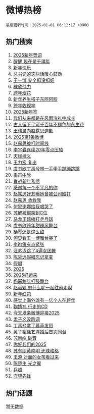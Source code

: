 # 微博热榜

`最后更新时间：2025-01-01 06:12:17 +0800`

## 热门搜索

1. [2025新年贺词](https://m.weibo.cn/search?containerid=100103type%3D1%26t%3D10%26q%3D%232025%E6%96%B0%E5%B9%B4%E8%B4%BA%E8%AF%8D%23&stream_entry_id=51&isnewpage=1&extparam=seat%3D1%26c_type%3D51%26pos%3D0%26q%3D%25232025%25E6%2596%25B0%25E5%25B9%25B4%25E8%25B4%25BA%25E8%25AF%258D%2523%26cate%3D10103%26dgr%3D0%26filter_type%3Drealtimehot%26stream_entry_id%3D51%26display_time%3D1735683135%26pre_seqid%3D173568313569893179278115)
1. [醒醒 现在是千禧年](https://m.weibo.cn/search?containerid=100103type%3D1%26t%3D10%26q%3D%E9%86%92%E9%86%92+%E7%8E%B0%E5%9C%A8%E6%98%AF%E5%8D%83%E7%A6%A7%E5%B9%B4&stream_entry_id=31&isnewpage=1&extparam=seat%3D1%26pos%3D0%26band_rank%3D1%26realpos%3D1%26flag%3D2%26c_type%3D31%26filter_type%3Drealtimehot%26cate%3D5001%26dgr%3D0%26q%3D%25E9%2586%2592%25E9%2586%2592%2520%25E7%258E%25B0%25E5%259C%25A8%25E6%2598%25AF%25E5%258D%2583%25E7%25A6%25A7%25E5%25B9%25B4%26lcate%3D5001%26stream_entry_id%3D31%26display_time%3D1735683135%26pre_seqid%3D173568313569893179278115)
1. [新年快乐](https://m.weibo.cn/search?containerid=100103type%3D1%26t%3D10%26q%3D%E6%96%B0%E5%B9%B4%E5%BF%AB%E4%B9%90&stream_entry_id=31&isnewpage=1&extparam=seat%3D1%26pos%3D1%26band_rank%3D2%26realpos%3D2%26flag%3D16%26c_type%3D31%26filter_type%3Drealtimehot%26cate%3D5001%26dgr%3D0%26q%3D%25E6%2596%25B0%25E5%25B9%25B4%25E5%25BF%25AB%25E4%25B9%2590%26lcate%3D5001%26stream_entry_id%3D31%26display_time%3D1735683135%26pre_seqid%3D173568313569893179278115)
1. [总书记的这些话暖心鼓劲](https://m.weibo.cn/search?containerid=100103type%3D1%26t%3D10%26q%3D%23%E6%80%BB%E4%B9%A6%E8%AE%B0%E7%9A%84%E8%BF%99%E4%BA%9B%E8%AF%9D%E6%9A%96%E5%BF%83%E9%BC%93%E5%8A%B2%23&stream_entry_id=31&isnewpage=1&extparam=seat%3D1%26pos%3D2%26band_rank%3D3%26realpos%3D3%26flag%3D0%26c_type%3D31%26filter_type%3Drealtimehot%26cate%3D5001%26dgr%3D0%26q%3D%2523%25E6%2580%25BB%25E4%25B9%25A6%25E8%25AE%25B0%25E7%259A%2584%25E8%25BF%2599%25E4%25BA%259B%25E8%25AF%259D%25E6%259A%2596%25E5%25BF%2583%25E9%25BC%2593%25E5%258A%25B2%2523%26lcate%3D5001%26stream_entry_id%3D31%26display_time%3D1735683135%26pre_seqid%3D173568313569893179278115)
1. [王一博 安全扣没扣好](https://m.weibo.cn/search?containerid=100103type%3D1%26t%3D10%26q%3D%E7%8E%8B%E4%B8%80%E5%8D%9A+%E5%AE%89%E5%85%A8%E6%89%A3%E6%B2%A1%E6%89%A3%E5%A5%BD&stream_entry_id=31&isnewpage=1&extparam=seat%3D1%26pos%3D3%26band_rank%3D4%26realpos%3D4%26flag%3D2%26c_type%3D31%26filter_type%3Drealtimehot%26cate%3D5001%26dgr%3D0%26q%3D%25E7%258E%258B%25E4%25B8%2580%25E5%258D%259A%2520%25E5%25AE%2589%25E5%2585%25A8%25E6%2589%25A3%25E6%25B2%25A1%25E6%2589%25A3%25E5%25A5%25BD%26lcate%3D5001%26stream_entry_id%3D31%26display_time%3D1735683135%26pre_seqid%3D173568313569893179278115)
1. [棣欣引力](https://m.weibo.cn/search?containerid=100103type%3D1%26t%3D10%26q%3D%E6%A3%A3%E6%AC%A3%E5%BC%95%E5%8A%9B&stream_entry_id=31&isnewpage=1&extparam=seat%3D1%26pos%3D4%26band_rank%3D5%26realpos%3D5%26flag%3D2%26c_type%3D31%26filter_type%3Drealtimehot%26cate%3D5001%26dgr%3D0%26q%3D%25E6%25A3%25A3%25E6%25AC%25A3%25E5%25BC%2595%25E5%258A%259B%26lcate%3D5001%26stream_entry_id%3D31%26display_time%3D1735683135%26pre_seqid%3D173568313569893179278115)
1. [跨年烟花](https://m.weibo.cn/search?containerid=100103type%3D1%26t%3D10%26q%3D%E8%B7%A8%E5%B9%B4%E7%83%9F%E8%8A%B1&stream_entry_id=31&isnewpage=1&extparam=seat%3D1%26pos%3D5%26band_rank%3D6%26realpos%3D6%26flag%3D0%26c_type%3D31%26filter_type%3Drealtimehot%26cate%3D5001%26dgr%3D0%26q%3D%25E8%25B7%25A8%25E5%25B9%25B4%25E7%2583%259F%25E8%258A%25B1%26lcate%3D5001%26stream_entry_id%3D31%26display_time%3D1735683135%26pre_seqid%3D173568313569893179278115)
1. [新年养生搭子东阿阿胶](https://m.weibo.cn/search?containerid=100103type%3D1%26t%3D10%26q%3D%23%E6%96%B0%E5%B9%B4%E5%85%BB%E7%94%9F%E6%90%AD%E5%AD%90%E4%B8%9C%E9%98%BF%E9%98%BF%E8%83%B6%23&stream_entry_id=31&isnewpage=1&extparam=seat%3D1%26pos%3D6%26band_rank%3D7%26dgr%3D0%26adid%3D271376%26filter_type%3Drealtimehot%26c_type%3D31%26topic_ad%3D1%26cate%3D5001%26is_ad_pos%3D1%26q%3D%2523%25E6%2596%25B0%25E5%25B9%25B4%25E5%2585%25BB%25E7%2594%259F%25E6%2590%25AD%25E5%25AD%2590%25E4%25B8%259C%25E9%2598%25BF%25E9%2598%25BF%25E8%2583%25B6%2523%26lcate%3D5001%26stream_entry_id%3D31%26display_time%3D1735683135%26pre_seqid%3D173568313569893179278115)
1. [跨年收视率](https://m.weibo.cn/search?containerid=100103type%3D1%26t%3D10%26q%3D%23%E8%B7%A8%E5%B9%B4%E6%94%B6%E8%A7%86%E7%8E%87%23&stream_entry_id=31&isnewpage=1&extparam=seat%3D1%26pos%3D7%26band_rank%3D7%26realpos%3D7%26flag%3D2%26c_type%3D31%26filter_type%3Drealtimehot%26cate%3D5001%26dgr%3D0%26q%3D%2523%25E8%25B7%25A8%25E5%25B9%25B4%25E6%2594%25B6%25E8%25A7%2586%25E7%258E%2587%2523%26lcate%3D5001%26stream_entry_id%3D31%26display_time%3D1735683135%26pre_seqid%3D173568313569893179278115)
1. [2025新年签](https://m.weibo.cn/search?containerid=100103type%3D1%26t%3D10%26q%3D%232025%E6%96%B0%E5%B9%B4%E7%AD%BE%23&stream_entry_id=31&isnewpage=1&extparam=seat%3D1%26pos%3D8%26band_rank%3D8%26realpos%3D8%26flag%3D0%26c_type%3D31%26filter_type%3Drealtimehot%26cate%3D5001%26dgr%3D0%26q%3D%25232025%25E6%2596%25B0%25E5%25B9%25B4%25E7%25AD%25BE%2523%26lcate%3D5001%26stream_entry_id%3D31%26display_time%3D1735683135%26pre_seqid%3D173568313569893179278115)
1. [我们从来都是在风雨洗礼中成长](https://m.weibo.cn/search?containerid=100103type%3D1%26t%3D10%26q%3D%23%E6%88%91%E4%BB%AC%E4%BB%8E%E6%9D%A5%E9%83%BD%E6%98%AF%E5%9C%A8%E9%A3%8E%E9%9B%A8%E6%B4%97%E7%A4%BC%E4%B8%AD%E6%88%90%E9%95%BF%23&stream_entry_id=31&isnewpage=1&extparam=seat%3D1%26pos%3D9%26band_rank%3D9%26realpos%3D9%26flag%3D0%26c_type%3D31%26filter_type%3Drealtimehot%26cate%3D5001%26dgr%3D0%26q%3D%2523%25E6%2588%2591%25E4%25BB%25AC%25E4%25BB%258E%25E6%259D%25A5%25E9%2583%25BD%25E6%2598%25AF%25E5%259C%25A8%25E9%25A3%258E%25E9%259B%25A8%25E6%25B4%2597%25E7%25A4%25BC%25E4%25B8%25AD%25E6%2588%2590%25E9%2595%25BF%2523%26lcate%3D5001%26stream_entry_id%3D31%26display_time%3D1735683135%26pre_seqid%3D173568313569893179278115)
1. [古人留下了可千百年不褪色的永生花](https://m.weibo.cn/search?containerid=100103type%3D1%26t%3D10%26q%3D%23%E5%8F%A4%E4%BA%BA%E7%95%99%E4%B8%8B%E4%BA%86%E5%8F%AF%E5%8D%83%E7%99%BE%E5%B9%B4%E4%B8%8D%E8%A4%AA%E8%89%B2%E7%9A%84%E6%B0%B8%E7%94%9F%E8%8A%B1%23&stream_entry_id=31&isnewpage=1&extparam=seat%3D1%26pos%3D10%26band_rank%3D10%26realpos%3D10%26flag%3D1%26c_type%3D31%26filter_type%3Drealtimehot%26cate%3D5001%26dgr%3D0%26q%3D%2523%25E5%258F%25A4%25E4%25BA%25BA%25E7%2595%2599%25E4%25B8%258B%25E4%25BA%2586%25E5%258F%25AF%25E5%258D%2583%25E7%2599%25BE%25E5%25B9%25B4%25E4%25B8%258D%25E8%25A4%25AA%25E8%2589%25B2%25E7%259A%2584%25E6%25B0%25B8%25E7%2594%259F%25E8%258A%25B1%2523%26lcate%3D5001%26stream_entry_id%3D31%26display_time%3D1735683135%26pre_seqid%3D173568313569893179278115)
1. [王玮晨向赵露思道歉](https://m.weibo.cn/search?containerid=100103type%3D1%26t%3D10%26q%3D%23%E7%8E%8B%E7%8E%AE%E6%99%A8%E5%90%91%E8%B5%B5%E9%9C%B2%E6%80%9D%E9%81%93%E6%AD%89%23&stream_entry_id=31&isnewpage=1&extparam=seat%3D1%26pos%3D11%26band_rank%3D11%26realpos%3D11%26flag%3D2%26c_type%3D31%26filter_type%3Drealtimehot%26cate%3D5001%26dgr%3D0%26q%3D%2523%25E7%258E%258B%25E7%258E%25AE%25E6%2599%25A8%25E5%2590%2591%25E8%25B5%25B5%25E9%259C%25B2%25E6%2580%259D%25E9%2581%2593%25E6%25AD%2589%2523%26lcate%3D5001%26stream_entry_id%3D31%26display_time%3D1735683135%26pre_seqid%3D173568313569893179278115)
1. [2025第1条微博](https://m.weibo.cn/search?containerid=100103type%3D1%26t%3D10%26q%3D%232025%E7%AC%AC1%E6%9D%A1%E5%BE%AE%E5%8D%9A%23&stream_entry_id=31&isnewpage=1&extparam=seat%3D1%26pos%3D12%26band_rank%3D12%26realpos%3D12%26flag%3D0%26c_type%3D31%26filter_type%3Drealtimehot%26cate%3D5001%26dgr%3D0%26q%3D%25232025%25E7%25AC%25AC1%25E6%259D%25A1%25E5%25BE%25AE%25E5%258D%259A%2523%26lcate%3D5001%26stream_entry_id%3D31%26display_time%3D1735683135%26pre_seqid%3D173568313569893179278115)
1. [赵露思被打时间线](https://m.weibo.cn/search?containerid=100103type%3D1%26t%3D10%26q%3D%23%E8%B5%B5%E9%9C%B2%E6%80%9D%E8%A2%AB%E6%89%93%E6%97%B6%E9%97%B4%E7%BA%BF%23&stream_entry_id=31&isnewpage=1&extparam=seat%3D1%26pos%3D13%26band_rank%3D13%26realpos%3D13%26flag%3D2%26c_type%3D31%26filter_type%3Drealtimehot%26cate%3D5001%26dgr%3D0%26q%3D%2523%25E8%25B5%25B5%25E9%259C%25B2%25E6%2580%259D%25E8%25A2%25AB%25E6%2589%2593%25E6%2597%25B6%25E9%2597%25B4%25E7%25BA%25BF%2523%26lcate%3D5001%26stream_entry_id%3D31%26display_time%3D1735683135%26pre_seqid%3D173568313569893179278115)
1. [李宇春连续20年零点压轴](https://m.weibo.cn/search?containerid=100103type%3D1%26t%3D10%26q%3D%23%E6%9D%8E%E5%AE%87%E6%98%A5%E8%BF%9E%E7%BB%AD20%E5%B9%B4%E9%9B%B6%E7%82%B9%E5%8E%8B%E8%BD%B4%23&stream_entry_id=31&isnewpage=1&extparam=seat%3D1%26pos%3D14%26band_rank%3D14%26realpos%3D14%26flag%3D2%26c_type%3D31%26filter_type%3Drealtimehot%26cate%3D5001%26dgr%3D0%26q%3D%2523%25E6%259D%258E%25E5%25AE%2587%25E6%2598%25A5%25E8%25BF%259E%25E7%25BB%25AD20%25E5%25B9%25B4%25E9%259B%25B6%25E7%2582%25B9%25E5%258E%258B%25E8%25BD%25B4%2523%26lcate%3D5001%26stream_entry_id%3D31%26display_time%3D1735683135%26pre_seqid%3D173568313569893179278115)
1. [天经棣义](https://m.weibo.cn/search?containerid=100103type%3D1%26t%3D10%26q%3D%E5%A4%A9%E7%BB%8F%E6%A3%A3%E4%B9%89&stream_entry_id=31&isnewpage=1&extparam=seat%3D1%26pos%3D15%26band_rank%3D15%26realpos%3D15%26flag%3D2%26c_type%3D31%26filter_type%3Drealtimehot%26cate%3D5001%26dgr%3D0%26q%3D%25E5%25A4%25A9%25E7%25BB%258F%25E6%25A3%25A3%25E4%25B9%2589%26lcate%3D5001%26stream_entry_id%3D31%26display_time%3D1735683135%26pre_seqid%3D173568313569893179278115)
1. [王力宏 复出](https://m.weibo.cn/search?containerid=100103type%3D1%26t%3D10%26q%3D%E7%8E%8B%E5%8A%9B%E5%AE%8F+%E5%A4%8D%E5%87%BA&stream_entry_id=31&isnewpage=1&extparam=seat%3D1%26pos%3D16%26band_rank%3D16%26realpos%3D16%26flag%3D2%26c_type%3D31%26filter_type%3Drealtimehot%26cate%3D5001%26dgr%3D0%26q%3D%25E7%258E%258B%25E5%258A%259B%25E5%25AE%258F%2520%25E5%25A4%258D%25E5%2587%25BA%26lcate%3D5001%26stream_entry_id%3D31%26display_time%3D1735683135%26pre_seqid%3D173568313569893179278115)
1. [虞书欣丁禹兮林一手牵手蹦蹦跳跳](https://m.weibo.cn/search?containerid=100103type%3D1%26t%3D10%26q%3D%23%E8%99%9E%E4%B9%A6%E6%AC%A3%E4%B8%81%E7%A6%B9%E5%85%AE%E6%9E%97%E4%B8%80%E6%89%8B%E7%89%B5%E6%89%8B%E8%B9%A6%E8%B9%A6%E8%B7%B3%E8%B7%B3%23&stream_entry_id=31&isnewpage=1&extparam=seat%3D1%26pos%3D17%26band_rank%3D17%26realpos%3D17%26flag%3D2%26c_type%3D31%26filter_type%3Drealtimehot%26cate%3D5001%26dgr%3D0%26q%3D%2523%25E8%2599%259E%25E4%25B9%25A6%25E6%25AC%25A3%25E4%25B8%2581%25E7%25A6%25B9%25E5%2585%25AE%25E6%259E%2597%25E4%25B8%2580%25E6%2589%258B%25E7%2589%25B5%25E6%2589%258B%25E8%25B9%25A6%25E8%25B9%25A6%25E8%25B7%25B3%25E8%25B7%25B3%2523%26lcate%3D5001%26stream_entry_id%3D31%26display_time%3D1735683135%26pre_seqid%3D173568313569893179278115)
1. [禹宙中欣](https://m.weibo.cn/search?containerid=100103type%3D1%26t%3D10%26q%3D%E7%A6%B9%E5%AE%99%E4%B8%AD%E6%AC%A3&stream_entry_id=31&isnewpage=1&extparam=seat%3D1%26pos%3D18%26band_rank%3D18%26realpos%3D18%26flag%3D0%26c_type%3D31%26filter_type%3Drealtimehot%26cate%3D5001%26dgr%3D0%26q%3D%25E7%25A6%25B9%25E5%25AE%2599%25E4%25B8%25AD%25E6%25AC%25A3%26lcate%3D5001%26stream_entry_id%3D31%26display_time%3D1735683135%26pre_seqid%3D173568313569893179278115)
1. [肖战新年私信](https://m.weibo.cn/search?containerid=100103type%3D1%26t%3D10%26q%3D%E8%82%96%E6%88%98%E6%96%B0%E5%B9%B4%E7%A7%81%E4%BF%A1&stream_entry_id=31&isnewpage=1&extparam=seat%3D1%26pos%3D19%26band_rank%3D19%26realpos%3D19%26flag%3D0%26c_type%3D31%26filter_type%3Drealtimehot%26cate%3D5001%26dgr%3D0%26q%3D%25E8%2582%2596%25E6%2588%2598%25E6%2596%25B0%25E5%25B9%25B4%25E7%25A7%2581%25E4%25BF%25A1%26lcate%3D5001%26stream_entry_id%3D31%26display_time%3D1735683135%26pre_seqid%3D173568313569893179278115)
1. [感谢每一个不平凡的你](https://m.weibo.cn/search?containerid=100103type%3D1%26t%3D10%26q%3D%23%E6%84%9F%E8%B0%A2%E6%AF%8F%E4%B8%80%E4%B8%AA%E4%B8%8D%E5%B9%B3%E5%87%A1%E7%9A%84%E4%BD%A0%23&stream_entry_id=31&isnewpage=1&extparam=seat%3D1%26pos%3D20%26band_rank%3D20%26realpos%3D20%26flag%3D0%26c_type%3D31%26filter_type%3Drealtimehot%26cate%3D5001%26dgr%3D0%26q%3D%2523%25E6%2584%259F%25E8%25B0%25A2%25E6%25AF%258F%25E4%25B8%2580%25E4%25B8%25AA%25E4%25B8%258D%25E5%25B9%25B3%25E5%2587%25A1%25E7%259A%2584%25E4%25BD%25A0%2523%26lcate%3D5001%26stream_entry_id%3D31%26display_time%3D1735683135%26pre_seqid%3D173568313569893179278115)
1. [赵露思好友曝她曾被公司殴打](https://m.weibo.cn/search?containerid=100103type%3D1%26t%3D10%26q%3D%E8%B5%B5%E9%9C%B2%E6%80%9D%E5%A5%BD%E5%8F%8B%E6%9B%9D%E5%A5%B9%E6%9B%BE%E8%A2%AB%E5%85%AC%E5%8F%B8%E6%AE%B4%E6%89%93&stream_entry_id=31&isnewpage=1&extparam=seat%3D1%26pos%3D21%26band_rank%3D21%26realpos%3D21%26flag%3D2%26c_type%3D31%26filter_type%3Drealtimehot%26cate%3D5001%26dgr%3D0%26q%3D%25E8%25B5%25B5%25E9%259C%25B2%25E6%2580%259D%25E5%25A5%25BD%25E5%258F%258B%25E6%259B%259D%25E5%25A5%25B9%25E6%259B%25BE%25E8%25A2%25AB%25E5%2585%25AC%25E5%258F%25B8%25E6%25AE%25B4%25E6%2589%2593%26lcate%3D5001%26stream_entry_id%3D31%26display_time%3D1735683135%26pre_seqid%3D173568313569893179278115)
1. [赵露思 救救我](https://m.weibo.cn/search?containerid=100103type%3D1%26t%3D10%26q%3D%E8%B5%B5%E9%9C%B2%E6%80%9D+%E6%95%91%E6%95%91%E6%88%91&stream_entry_id=31&isnewpage=1&extparam=seat%3D1%26pos%3D22%26band_rank%3D22%26realpos%3D22%26flag%3D2%26c_type%3D31%26filter_type%3Drealtimehot%26cate%3D5001%26dgr%3D0%26q%3D%25E8%25B5%25B5%25E9%259C%25B2%25E6%2580%259D%2520%25E6%2595%2591%25E6%2595%2591%25E6%2588%2591%26lcate%3D5001%26stream_entry_id%3D31%26display_time%3D1735683135%26pre_seqid%3D173568313569893179278115)
1. [何炅谢娜给我唱哭了](https://m.weibo.cn/search?containerid=100103type%3D1%26t%3D10%26q%3D%23%E4%BD%95%E7%82%85%E8%B0%A2%E5%A8%9C%E7%BB%99%E6%88%91%E5%94%B1%E5%93%AD%E4%BA%86%23&stream_entry_id=31&isnewpage=1&extparam=seat%3D1%26pos%3D23%26band_rank%3D23%26realpos%3D23%26flag%3D2%26c_type%3D31%26filter_type%3Drealtimehot%26cate%3D5001%26dgr%3D0%26q%3D%2523%25E4%25BD%2595%25E7%2582%2585%25E8%25B0%25A2%25E5%25A8%259C%25E7%25BB%2599%25E6%2588%2591%25E5%2594%25B1%25E5%2593%25AD%25E4%25BA%2586%2523%26lcate%3D5001%26stream_entry_id%3D31%26display_time%3D1735683135%26pre_seqid%3D173568313569893179278115)
1. [苏醒被绑架到C位](https://m.weibo.cn/search?containerid=100103type%3D1%26t%3D10%26q%3D%E8%8B%8F%E9%86%92%E8%A2%AB%E7%BB%91%E6%9E%B6%E5%88%B0C%E4%BD%8D&stream_entry_id=31&isnewpage=1&extparam=seat%3D1%26pos%3D24%26band_rank%3D24%26realpos%3D24%26flag%3D0%26c_type%3D31%26filter_type%3Drealtimehot%26cate%3D5001%26dgr%3D0%26q%3D%25E8%258B%258F%25E9%2586%2592%25E8%25A2%25AB%25E7%25BB%2591%25E6%259E%25B6%25E5%2588%25B0C%25E4%25BD%258D%26lcate%3D5001%26stream_entry_id%3D31%26display_time%3D1735683135%26pre_seqid%3D173568313569893179278115)
1. [马龙王鹤棣打乒乓球](https://m.weibo.cn/search?containerid=100103type%3D1%26t%3D10%26q%3D%23%E9%A9%AC%E9%BE%99%E7%8E%8B%E9%B9%A4%E6%A3%A3%E6%89%93%E4%B9%92%E4%B9%93%E7%90%83%23&stream_entry_id=31&isnewpage=1&extparam=seat%3D1%26pos%3D25%26band_rank%3D25%26realpos%3D25%26flag%3D0%26c_type%3D31%26filter_type%3Drealtimehot%26cate%3D5001%26dgr%3D0%26q%3D%2523%25E9%25A9%25AC%25E9%25BE%2599%25E7%258E%258B%25E9%25B9%25A4%25E6%25A3%25A3%25E6%2589%2593%25E4%25B9%2592%25E4%25B9%2593%25E7%2590%2583%2523%26lcate%3D5001%26stream_entry_id%3D31%26display_time%3D1735683135%26pre_seqid%3D173568313569893179278115)
1. [虞书欣跨年甜辣风舞台](https://m.weibo.cn/search?containerid=100103type%3D1%26t%3D10%26q%3D%E8%99%9E%E4%B9%A6%E6%AC%A3%E8%B7%A8%E5%B9%B4%E7%94%9C%E8%BE%A3%E9%A3%8E%E8%88%9E%E5%8F%B0&stream_entry_id=31&isnewpage=1&extparam=seat%3D1%26pos%3D26%26band_rank%3D26%26realpos%3D26%26flag%3D0%26c_type%3D31%26filter_type%3Drealtimehot%26cate%3D5001%26dgr%3D0%26q%3D%25E8%2599%259E%25E4%25B9%25A6%25E6%25AC%25A3%25E8%25B7%25A8%25E5%25B9%25B4%25E7%2594%259C%25E8%25BE%25A3%25E9%25A3%258E%25E8%2588%259E%25E5%258F%25B0%26lcate%3D5001%26stream_entry_id%3D31%26display_time%3D1735683135%26pre_seqid%3D173568313569893179278115)
1. [杨幂还是这么甜](https://m.weibo.cn/search?containerid=100103type%3D1%26t%3D10%26q%3D%E6%9D%A8%E5%B9%82%E8%BF%98%E6%98%AF%E8%BF%99%E4%B9%88%E7%94%9C&stream_entry_id=31&isnewpage=1&extparam=seat%3D1%26pos%3D27%26band_rank%3D27%26realpos%3D27%26flag%3D0%26c_type%3D31%26filter_type%3Drealtimehot%26cate%3D5001%26dgr%3D0%26q%3D%25E6%259D%25A8%25E5%25B9%2582%25E8%25BF%2598%25E6%2598%25AF%25E8%25BF%2599%25E4%25B9%2588%25E7%2594%259C%26lcate%3D5001%26stream_entry_id%3D31%26display_time%3D1735683135%26pre_seqid%3D173568313569893179278115)
1. [何炅看王一博舞台哭了](https://m.weibo.cn/search?containerid=100103type%3D1%26t%3D10%26q%3D%23%E4%BD%95%E7%82%85%E7%9C%8B%E7%8E%8B%E4%B8%80%E5%8D%9A%E8%88%9E%E5%8F%B0%E5%93%AD%E4%BA%86%23&stream_entry_id=31&isnewpage=1&extparam=seat%3D1%26pos%3D28%26band_rank%3D28%26realpos%3D28%26flag%3D0%26c_type%3D31%26filter_type%3Drealtimehot%26cate%3D5001%26dgr%3D0%26q%3D%2523%25E4%25BD%2595%25E7%2582%2585%25E7%259C%258B%25E7%258E%258B%25E4%25B8%2580%25E5%258D%259A%25E8%2588%259E%25E5%258F%25B0%25E5%2593%25AD%25E4%25BA%2586%2523%26lcate%3D5001%26stream_entry_id%3D31%26display_time%3D1735683135%26pre_seqid%3D173568313569893179278115)
1. [李昀锐有点紧张](https://m.weibo.cn/search?containerid=100103type%3D1%26t%3D10%26q%3D%E6%9D%8E%E6%98%80%E9%94%90%E6%9C%89%E7%82%B9%E7%B4%A7%E5%BC%A0&stream_entry_id=31&isnewpage=1&extparam=seat%3D1%26pos%3D29%26band_rank%3D29%26realpos%3D29%26flag%3D0%26c_type%3D31%26filter_type%3Drealtimehot%26cate%3D5001%26dgr%3D0%26q%3D%25E6%259D%258E%25E6%2598%2580%25E9%2594%2590%25E6%259C%2589%25E7%2582%25B9%25E7%25B4%25A7%25E5%25BC%25A0%26lcate%3D5001%26stream_entry_id%3D31%26display_time%3D1735683135%26pre_seqid%3D173568313569893179278115)
1. [汪苏泷跳了4遍女团舞](https://m.weibo.cn/search?containerid=100103type%3D1%26t%3D10%26q%3D%E6%B1%AA%E8%8B%8F%E6%B3%B7%E8%B7%B3%E4%BA%864%E9%81%8D%E5%A5%B3%E5%9B%A2%E8%88%9E&stream_entry_id=31&isnewpage=1&extparam=seat%3D1%26pos%3D30%26band_rank%3D30%26realpos%3D30%26flag%3D1%26c_type%3D31%26filter_type%3Drealtimehot%26cate%3D5001%26dgr%3D0%26q%3D%25E6%25B1%25AA%25E8%258B%258F%25E6%25B3%25B7%25E8%25B7%25B3%25E4%25BA%25864%25E9%2581%258D%25E5%25A5%25B3%25E5%259B%25A2%25E8%2588%259E%26lcate%3D5001%26stream_entry_id%3D31%26display_time%3D1735683135%26pre_seqid%3D173568313569893179278115)
1. [陈哲远假唱忘记拿麦](https://m.weibo.cn/search?containerid=100103type%3D1%26t%3D10%26q%3D%23%E9%99%88%E5%93%B2%E8%BF%9C%E5%81%87%E5%94%B1%E5%BF%98%E8%AE%B0%E6%8B%BF%E9%BA%A6%23&stream_entry_id=31&isnewpage=1&extparam=seat%3D1%26pos%3D31%26band_rank%3D31%26realpos%3D31%26flag%3D0%26c_type%3D31%26filter_type%3Drealtimehot%26cate%3D5001%26dgr%3D0%26q%3D%2523%25E9%2599%2588%25E5%2593%25B2%25E8%25BF%259C%25E5%2581%2587%25E5%2594%25B1%25E5%25BF%2598%25E8%25AE%25B0%25E6%258B%25BF%25E9%25BA%25A6%2523%26lcate%3D5001%26stream_entry_id%3D31%26display_time%3D1735683135%26pre_seqid%3D173568313569893179278115)
1. [假唱](https://m.weibo.cn/search?containerid=100103type%3D1%26t%3D10%26q%3D%E5%81%87%E5%94%B1&stream_entry_id=31&isnewpage=1&extparam=seat%3D1%26pos%3D32%26band_rank%3D32%26realpos%3D32%26flag%3D0%26c_type%3D31%26filter_type%3Drealtimehot%26cate%3D5001%26dgr%3D0%26q%3D%25E5%2581%2587%25E5%2594%25B1%26lcate%3D5001%26stream_entry_id%3D31%26display_time%3D1735683135%26pre_seqid%3D173568313569893179278115)
1. [2025](https://m.weibo.cn/search?containerid=100103type%3D1%26t%3D10%26q%3D%232025%23&stream_entry_id=31&isnewpage=1&extparam=seat%3D1%26pos%3D33%26band_rank%3D33%26realpos%3D33%26flag%3D0%26c_type%3D31%26filter_type%3Drealtimehot%26cate%3D5001%26dgr%3D0%26q%3D%25232025%2523%26lcate%3D5001%26stream_entry_id%3D31%26display_time%3D1735683135%26pre_seqid%3D173568313569893179278115)
1. [2025好运来](https://m.weibo.cn/search?containerid=100103type%3D1%26t%3D10%26q%3D%232025%E5%A5%BD%E8%BF%90%E6%9D%A5%23&stream_entry_id=31&isnewpage=1&extparam=seat%3D1%26pos%3D34%26band_rank%3D34%26realpos%3D34%26flag%3D0%26c_type%3D31%26filter_type%3Drealtimehot%26cate%3D5001%26dgr%3D0%26q%3D%25232025%25E5%25A5%25BD%25E8%25BF%2590%25E6%259D%25A5%2523%26lcate%3D5001%26stream_entry_id%3D31%26display_time%3D1735683135%26pre_seqid%3D173568313569893179278115)
1. [杨幂跨年打鼓舞台](https://m.weibo.cn/search?containerid=100103type%3D1%26t%3D10%26q%3D%E6%9D%A8%E5%B9%82%E8%B7%A8%E5%B9%B4%E6%89%93%E9%BC%93%E8%88%9E%E5%8F%B0&stream_entry_id=31&isnewpage=1&extparam=seat%3D1%26pos%3D35%26band_rank%3D35%26realpos%3D35%26flag%3D0%26c_type%3D31%26filter_type%3Drealtimehot%26cate%3D5001%26dgr%3D0%26q%3D%25E6%259D%25A8%25E5%25B9%2582%25E8%25B7%25A8%25E5%25B9%25B4%25E6%2589%2593%25E9%25BC%2593%25E8%2588%259E%25E5%258F%25B0%26lcate%3D5001%26stream_entry_id%3D31%26display_time%3D1735683135%26pre_seqid%3D173568313569893179278115)
1. [赵丽颖 想什么呢一起往前走啊](https://m.weibo.cn/search?containerid=100103type%3D1%26t%3D10%26q%3D%E8%B5%B5%E4%B8%BD%E9%A2%96+%E6%83%B3%E4%BB%80%E4%B9%88%E5%91%A2%E4%B8%80%E8%B5%B7%E5%BE%80%E5%89%8D%E8%B5%B0%E5%95%8A&stream_entry_id=31&isnewpage=1&extparam=seat%3D1%26pos%3D36%26band_rank%3D36%26realpos%3D36%26flag%3D0%26c_type%3D31%26filter_type%3Drealtimehot%26cate%3D5001%26dgr%3D0%26q%3D%25E8%25B5%25B5%25E4%25B8%25BD%25E9%25A2%2596%2520%25E6%2583%25B3%25E4%25BB%2580%25E4%25B9%2588%25E5%2591%25A2%25E4%25B8%2580%25E8%25B5%25B7%25E5%25BE%2580%25E5%2589%258D%25E8%25B5%25B0%25E5%2595%258A%26lcate%3D5001%26stream_entry_id%3D31%26display_time%3D1735683135%26pre_seqid%3D173568313569893179278115)
1. [新年红包](https://m.weibo.cn/search?containerid=100103type%3D1%26t%3D10%26q%3D%E6%96%B0%E5%B9%B4%E7%BA%A2%E5%8C%85&stream_entry_id=31&isnewpage=1&extparam=seat%3D1%26pos%3D37%26band_rank%3D37%26realpos%3D37%26flag%3D0%26c_type%3D31%26filter_type%3Drealtimehot%26cate%3D5001%26dgr%3D0%26q%3D%25E6%2596%25B0%25E5%25B9%25B4%25E7%25BA%25A2%25E5%258C%2585%26lcate%3D5001%26stream_entry_id%3D31%26display_time%3D1735683135%26pre_seqid%3D173568313569893179278115)
1. [感觉上海外滩有一亿个人在跨年](https://m.weibo.cn/search?containerid=100103type%3D1%26t%3D10%26q%3D%23%E6%84%9F%E8%A7%89%E4%B8%8A%E6%B5%B7%E5%A4%96%E6%BB%A9%E6%9C%89%E4%B8%80%E4%BA%BF%E4%B8%AA%E4%BA%BA%E5%9C%A8%E8%B7%A8%E5%B9%B4%23&stream_entry_id=31&isnewpage=1&extparam=seat%3D1%26pos%3D38%26band_rank%3D38%26realpos%3D38%26flag%3D0%26c_type%3D31%26filter_type%3Drealtimehot%26cate%3D5001%26dgr%3D0%26q%3D%2523%25E6%2584%259F%25E8%25A7%2589%25E4%25B8%258A%25E6%25B5%25B7%25E5%25A4%2596%25E6%25BB%25A9%25E6%259C%2589%25E4%25B8%2580%25E4%25BA%25BF%25E4%25B8%25AA%25E4%25BA%25BA%25E5%259C%25A8%25E8%25B7%25A8%25E5%25B9%25B4%2523%26lcate%3D5001%26stream_entry_id%3D31%26display_time%3D1735683135%26pre_seqid%3D173568313569893179278115)
1. [鞠婧祎 行走的CD](https://m.weibo.cn/search?containerid=100103type%3D1%26t%3D10%26q%3D%E9%9E%A0%E5%A9%A7%E7%A5%8E+%E8%A1%8C%E8%B5%B0%E7%9A%84CD&stream_entry_id=31&isnewpage=1&extparam=seat%3D1%26pos%3D39%26band_rank%3D39%26realpos%3D39%26flag%3D0%26c_type%3D31%26filter_type%3Drealtimehot%26cate%3D5001%26dgr%3D0%26q%3D%25E9%259E%25A0%25E5%25A9%25A7%25E7%25A5%258E%2520%25E8%25A1%258C%25E8%25B5%25B0%25E7%259A%2584CD%26lcate%3D5001%26stream_entry_id%3D31%26display_time%3D1735683135%26pre_seqid%3D173568313569893179278115)
1. [今天发条微博迎接2025](https://m.weibo.cn/search?containerid=100103type%3D1%26t%3D10%26q%3D%23%E4%BB%8A%E5%A4%A9%E5%8F%91%E6%9D%A1%E5%BE%AE%E5%8D%9A%E8%BF%8E%E6%8E%A52025%23&stream_entry_id=31&isnewpage=1&extparam=seat%3D1%26pos%3D40%26band_rank%3D40%26realpos%3D40%26flag%3D0%26c_type%3D31%26filter_type%3Drealtimehot%26cate%3D5001%26dgr%3D0%26q%3D%2523%25E4%25BB%258A%25E5%25A4%25A9%25E5%258F%2591%25E6%259D%25A1%25E5%25BE%25AE%25E5%258D%259A%25E8%25BF%258E%25E6%258E%25A52025%2523%26lcate%3D5001%26stream_entry_id%3D31%26display_time%3D1735683135%26pre_seqid%3D173568313569893179278115)
1. [孟子义没跑调](https://m.weibo.cn/search?containerid=100103type%3D1%26t%3D10%26q%3D%23%E5%AD%9F%E5%AD%90%E4%B9%89%E6%B2%A1%E8%B7%91%E8%B0%83%23&stream_entry_id=31&isnewpage=1&extparam=seat%3D1%26pos%3D41%26band_rank%3D41%26realpos%3D41%26flag%3D0%26c_type%3D31%26filter_type%3Drealtimehot%26cate%3D5001%26dgr%3D0%26q%3D%2523%25E5%25AD%259F%25E5%25AD%2590%25E4%25B9%2589%25E6%25B2%25A1%25E8%25B7%2591%25E8%25B0%2583%2523%26lcate%3D5001%26stream_entry_id%3D31%26display_time%3D1735683135%26pre_seqid%3D173568313569893179278115)
1. [丁禹兮拿了慕声发带](https://m.weibo.cn/search?containerid=100103type%3D1%26t%3D10%26q%3D%E4%B8%81%E7%A6%B9%E5%85%AE%E6%8B%BF%E4%BA%86%E6%85%95%E5%A3%B0%E5%8F%91%E5%B8%A6&stream_entry_id=31&isnewpage=1&extparam=seat%3D1%26pos%3D42%26band_rank%3D42%26realpos%3D42%26flag%3D0%26c_type%3D31%26filter_type%3Drealtimehot%26cate%3D5001%26dgr%3D0%26q%3D%25E4%25B8%2581%25E7%25A6%25B9%25E5%2585%25AE%25E6%258B%25BF%25E4%25BA%2586%25E6%2585%2595%25E5%25A3%25B0%25E5%258F%2591%25E5%25B8%25A6%26lcate%3D5001%26stream_entry_id%3D31%26display_time%3D1735683135%26pre_seqid%3D173568313569893179278115)
1. [黄子韬徐艺洋婚后首次同台](https://m.weibo.cn/search?containerid=100103type%3D1%26t%3D10%26q%3D%23%E9%BB%84%E5%AD%90%E9%9F%AC%E5%BE%90%E8%89%BA%E6%B4%8B%E5%A9%9A%E5%90%8E%E9%A6%96%E6%AC%A1%E5%90%8C%E5%8F%B0%23&stream_entry_id=31&isnewpage=1&extparam=seat%3D1%26pos%3D43%26band_rank%3D43%26realpos%3D43%26flag%3D0%26c_type%3D31%26filter_type%3Drealtimehot%26cate%3D5001%26dgr%3D0%26q%3D%2523%25E9%25BB%2584%25E5%25AD%2590%25E9%259F%25AC%25E5%25BE%2590%25E8%2589%25BA%25E6%25B4%258B%25E5%25A9%259A%25E5%2590%258E%25E9%25A6%2596%25E6%25AC%25A1%25E5%2590%258C%25E5%258F%25B0%2523%26lcate%3D5001%26stream_entry_id%3D31%26display_time%3D1735683135%26pre_seqid%3D173568313569893179278115)
1. [苏新皓 破音](https://m.weibo.cn/search?containerid=100103type%3D1%26t%3D10%26q%3D%E8%8B%8F%E6%96%B0%E7%9A%93+%E7%A0%B4%E9%9F%B3&stream_entry_id=31&isnewpage=1&extparam=seat%3D1%26pos%3D44%26band_rank%3D44%26realpos%3D44%26flag%3D0%26c_type%3D31%26filter_type%3Drealtimehot%26cate%3D5001%26dgr%3D0%26q%3D%25E8%258B%258F%25E6%2596%25B0%25E7%259A%2593%2520%25E7%25A0%25B4%25E9%259F%25B3%26lcate%3D5001%26stream_entry_id%3D31%26display_time%3D1735683135%26pre_seqid%3D173568313569893179278115)
1. [你好我们的2025](https://m.weibo.cn/search?containerid=100103type%3D1%26t%3D10%26q%3D%23%E4%BD%A0%E5%A5%BD%E6%88%91%E4%BB%AC%E7%9A%842025%23&stream_entry_id=31&isnewpage=1&extparam=seat%3D1%26pos%3D45%26band_rank%3D45%26realpos%3D45%26flag%3D0%26c_type%3D31%26filter_type%3Drealtimehot%26cate%3D5001%26dgr%3D0%26q%3D%2523%25E4%25BD%25A0%25E5%25A5%25BD%25E6%2588%2591%25E4%25BB%25AC%25E7%259A%25842025%2523%26lcate%3D5001%26stream_entry_id%3D31%26display_time%3D1735683135%26pre_seqid%3D173568313569893179278115)
1. [苏有朋黄晓明 还珠格格](https://m.weibo.cn/search?containerid=100103type%3D1%26t%3D10%26q%3D%E8%8B%8F%E6%9C%89%E6%9C%8B%E9%BB%84%E6%99%93%E6%98%8E+%E8%BF%98%E7%8F%A0%E6%A0%BC%E6%A0%BC&stream_entry_id=31&isnewpage=1&extparam=seat%3D1%26pos%3D46%26band_rank%3D46%26realpos%3D46%26flag%3D0%26c_type%3D31%26filter_type%3Drealtimehot%26cate%3D5001%26dgr%3D0%26q%3D%25E8%258B%258F%25E6%259C%2589%25E6%259C%258B%25E9%25BB%2584%25E6%2599%2593%25E6%2598%258E%2520%25E8%25BF%2598%25E7%258F%25A0%25E6%25A0%25BC%25E6%25A0%25BC%26lcate%3D5001%26stream_entry_id%3D31%26display_time%3D1735683135%26pre_seqid%3D173568313569893179278115)
1. [王源 对面的女孩看过来](https://m.weibo.cn/search?containerid=100103type%3D1%26t%3D10%26q%3D%E7%8E%8B%E6%BA%90+%E5%AF%B9%E9%9D%A2%E7%9A%84%E5%A5%B3%E5%AD%A9%E7%9C%8B%E8%BF%87%E6%9D%A5&stream_entry_id=31&isnewpage=1&extparam=seat%3D1%26pos%3D47%26band_rank%3D47%26realpos%3D47%26flag%3D1%26c_type%3D31%26filter_type%3Drealtimehot%26cate%3D5001%26dgr%3D0%26q%3D%25E7%258E%258B%25E6%25BA%2590%2520%25E5%25AF%25B9%25E9%259D%25A2%25E7%259A%2584%25E5%25A5%25B3%25E5%25AD%25A9%25E7%259C%258B%25E8%25BF%2587%25E6%259D%25A5%26lcate%3D5001%26stream_entry_id%3D31%26display_time%3D1735683135%26pre_seqid%3D173568313569893179278115)
1. [陈楚生 光之翼](https://m.weibo.cn/search?containerid=100103type%3D1%26t%3D10%26q%3D%E9%99%88%E6%A5%9A%E7%94%9F+%E5%85%89%E4%B9%8B%E7%BF%BC&stream_entry_id=31&isnewpage=1&extparam=seat%3D1%26pos%3D48%26band_rank%3D48%26realpos%3D48%26flag%3D1%26c_type%3D31%26filter_type%3Drealtimehot%26cate%3D5001%26dgr%3D0%26q%3D%25E9%2599%2588%25E6%25A5%259A%25E7%2594%259F%2520%25E5%2585%2589%25E4%25B9%258B%25E7%25BF%25BC%26lcate%3D5001%26stream_entry_id%3D31%26display_time%3D1735683135%26pre_seqid%3D173568313569893179278115)
1. [乒超](https://m.weibo.cn/search?containerid=100103type%3D1%26t%3D10%26q%3D%E4%B9%92%E8%B6%85&stream_entry_id=31&isnewpage=1&extparam=seat%3D1%26pos%3D49%26band_rank%3D49%26realpos%3D49%26flag%3D0%26c_type%3D31%26filter_type%3Drealtimehot%26cate%3D5001%26dgr%3D0%26q%3D%25E4%25B9%2592%25E8%25B6%2585%26lcate%3D5001%26stream_entry_id%3D31%26display_time%3D1735683135%26pre_seqid%3D173568313569893179278115)
1. [守望先锋](https://m.weibo.cn/search?containerid=100103type%3D1%26t%3D10%26q%3D%E5%AE%88%E6%9C%9B%E5%85%88%E9%94%8B&stream_entry_id=31&isnewpage=1&extparam=seat%3D1%26pos%3D50%26band_rank%3D50%26realpos%3D50%26flag%3D0%26c_type%3D31%26filter_type%3Drealtimehot%26cate%3D5001%26dgr%3D0%26q%3D%25E5%25AE%2588%25E6%259C%259B%25E5%2585%2588%25E9%2594%258B%26lcate%3D5001%26stream_entry_id%3D31%26display_time%3D1735683135%26pre_seqid%3D173568313569893179278115)

## 热门话题

暂无数据

